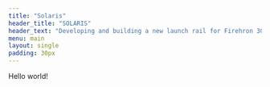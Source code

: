```yaml
---
title: "Solaris"
header_title: "SOLARIS"
header_text: "Developing and building a new launch rail for Firehron 30 and SpaceShot."
menu: main
layout: single
padding: 30px
---
```


Hello world!

